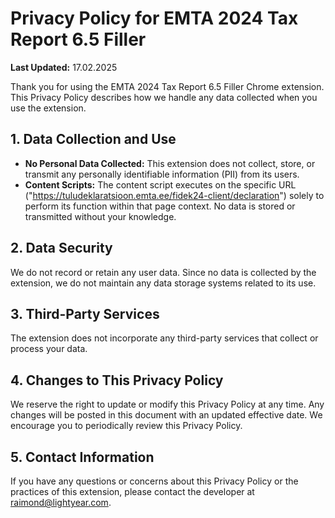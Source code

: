 # Privacy Policy for EMTA 2024 Tax Report 6.5 Filler

**Last Updated:** 17.02.2025

Thank you for using the EMTA 2024 Tax Report 6.5 Filler Chrome extension. This Privacy Policy describes how we handle any data collected when you use the extension.

## 1. Data Collection and Use

- **No Personal Data Collected:** This extension does not collect, store, or transmit any personally identifiable information (PII) from its users.
- **Content Scripts:** The content script executes on the specific URL ("https://tuludeklaratsioon.emta.ee/fidek24-client/declaration") solely to perform its function within that page context. No data is stored or transmitted without your knowledge.

## 2. Data Security

We do not record or retain any user data. Since no data is collected by the extension, we do not maintain any data storage systems related to its use.

## 3. Third-Party Services

The extension does not incorporate any third-party services that collect or process your data.

## 4. Changes to This Privacy Policy

We reserve the right to update or modify this Privacy Policy at any time. Any changes will be posted in this document with an updated effective date. We encourage you to periodically review this Privacy Policy.

## 5. Contact Information

If you have any questions or concerns about this Privacy Policy or the practices of this extension, please contact the developer at [raimond@lightyear.com](mailto:raimond@lightyear.com).

